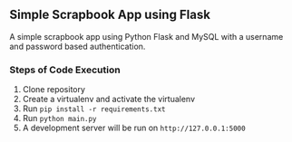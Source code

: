 ## Simple Scrapbook App using Flask

A simple scrapbook app using Python Flask and MySQL with a username and password based authentication.


### Steps of Code Execution

  1. Clone repository
  2. Create a virtualenv and activate the virtualenv
  3. Run `pip install -r requirements.txt`
  4. Run `python main.py`
  5. A development server will be run on  `http://127.0.0.1:5000`
